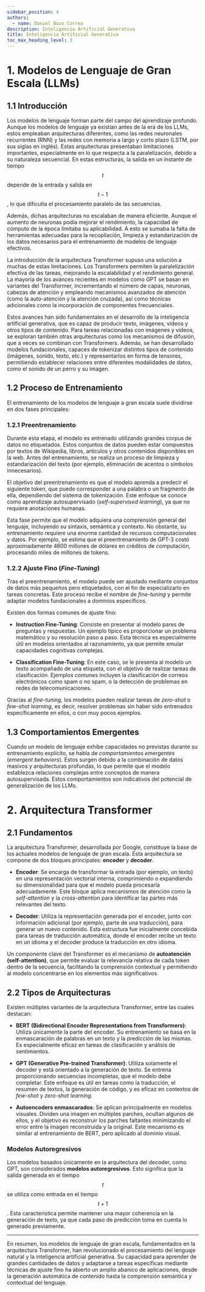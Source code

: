 ```yaml
---
sidebar_position: 4
authors:
  - name: Daniel Bazo Correa
description: Inteligencia Artificial Generativa
title: Inteligencia Artificial Generativa
toc_max_heading_level: 3
---
```


# 1. Modelos de Lenguaje de Gran Escala (LLMs)

## 1.1 Introducción

Los modelos de lenguaje forman parte del campo del aprendizaje profundo. Aunque los
modelos de lenguaje ya existían antes de la era de los LLMs, estos empleaban
arquitecturas diferentes, como las redes neuronales recurrentes (RNN) y las redes con
memoria a largo y corto plazo (LSTM, por sus siglas en inglés). Estas arquitecturas
presentaban limitaciones importantes, especialmente en lo que respecta a la
paralelización, debido a su naturaleza secuencial. En estas estructuras, la salida en un
instante de tiempo $$t$$ depende de la entrada y salida en $$t-1$$, lo que dificulta el
procesamiento paralelo de las secuencias.

Además, dichas arquitecturas no escalaban de manera eficiente. Aunque el aumento de
neuronas podía mejorar el rendimiento, la capacidad de cómputo de la época limitaba su
aplicabilidad. A esto se sumaba la falta de herramientas adecuadas para la recopilación,
limpieza y estandarización de los datos necesarios para el entrenamiento de modelos de
lenguaje efectivos.

La introducción de la arquitectura Transformer supuso una solución a muchas de estas
limitaciones. Los Transformers permiten la paralelización efectiva de las tareas,
mejorando la escalabilidad y el rendimiento general. La mayoría de los avances recientes
en modelos como GPT se basan en variantes del Transformer, incrementando el número de
capas, neuronas, cabezas de atención y empleando mecanismos avanzados de atención (como
la auto-atención y la atención cruzada), así como técnicas adicionales como la
incorporación de componentes frecuenciales.

Estos avances han sido fundamentales en el desarrollo de la inteligencia artificial
generativa, que es capaz de producir texto, imágenes, vídeos y otros tipos de contenido.
Para tareas relacionadas con imágenes y vídeos, se exploran también otras arquitecturas
como los mecanismos de difusión, que a veces se combinan con Transformers. Además, se han
desarrollado modelos fundacionales, capaces de tokenizar distintos tipos de contenido
(imágenes, sonido, texto, etc.) y representarlos en forma de tensores, permitiendo
establecer relaciones entre diferentes modalidades de datos, como el sonido de un perro y
su imagen.

## 1.2 Proceso de Entrenamiento

El entrenamiento de los modelos de lenguaje a gran escala suele dividirse en dos fases
principales:

### 1.2.1 Preentrenamiento

Durante esta etapa, el modelo es entrenado utilizando grandes corpus de datos no
etiquetados. Estos conjuntos de datos pueden estar compuestos por textos de Wikipedia,
libros, artículos y otros contenidos disponibles en la web. Antes del entrenamiento, se
realiza un proceso de limpieza y estandarización del texto (por ejemplo, eliminación de
acentos o símbolos innecesarios).

El objetivo del preentrenamiento es que el modelo aprenda a predecir el siguiente token,
que puede corresponder a una palabra o un fragmento de ella, dependiendo del sistema de
tokenización. Este enfoque se conoce como aprendizaje autosupervisado (_self-supervised
learning_), ya que no requiere anotaciones humanas.

Esta fase permite que el modelo adquiera una comprensión general del lenguaje, incluyendo
su sintaxis, semántica y contexto. No obstante, su entrenamiento requiere una enorme
cantidad de recursos computacionales y datos. Por ejemplo, se estima que el
preentrenamiento de GPT-3 costó aproximadamente 4600 millones de dólares en créditos de
computación, procesando miles de millones de tokens.

### 1.2.2 Ajuste Fino (_Fine-Tuning_)

Tras el preentrenamiento, el modelo puede ser ajustado mediante conjuntos de datos más
pequeños pero etiquetados, con el fin de especializarlo en tareas concretas. Este proceso
recibe el nombre de _fine-tuning_ y permite adaptar modelos fundacionales a dominios
específicos.

Existen dos formas comunes de ajuste fino:

- **Instruction Fine-Tuning**: Consiste en presentar al modelo pares de preguntas y
  respuestas. Un ejemplo típico es proporcionar un problema matemático y su resolución
  paso a paso. Esta técnica es especialmente útil en modelos orientados al razonamiento,
  ya que permite emular capacidades cognitivas complejas.

- **Classification Fine-Tuning**: En este caso, se le presenta al modelo un texto
  acompañado de una etiqueta, con el objetivo de realizar tareas de clasificación.
  Ejemplos comunes incluyen la clasificación de correos electrónicos como spam o no spam,
  o la detección de problemas en redes de telecomunicaciones.

Gracias al _fine-tuning_, los modelos pueden realizar tareas de _zero-shot_ o _few-shot
learning_, es decir, resolver problemas sin haber sido entrenados específicamente en
ellos, o con muy pocos ejemplos.

## 1.3 Comportamientos Emergentes

Cuando un modelo de lenguaje exhibe capacidades no previstas durante su entrenamiento
explícito, se habla de _comportamientos emergentes_ (_emergent behaviors_). Estos surgen
debido a la combinación de datos masivos y arquitecturas profundas, lo que permite que el
modelo establezca relaciones complejas entre conceptos de manera autosupervisada. Estos
comportamientos son indicativos del potencial de generalización de los LLMs.

# 2. Arquitectura Transformer

## 2.1 Fundamentos

La arquitectura Transformer, desarrollada por Google, constituye la base de los actuales
modelos de lenguaje de gran escala. Esta arquitectura se compone de dos bloques
principales: **encoder** y **decoder**.

- **Encoder**: Se encarga de transformar la entrada (por ejemplo, un texto) en una
  representación vectorial interna, comprimiendo o expandiendo su dimensionalidad para
  que el modelo pueda procesarla adecuadamente. Este bloque aplica mecanismos de atención
  como la _self-attention_ y la _cross-attention_ para identificar las partes más
  relevantes del texto.

- **Decoder**: Utiliza la representación generada por el encoder, junto con información
  adicional (por ejemplo, parte de una traducción), para generar un nuevo contenido. Esta
  estructura fue inicialmente concebida para tareas de traducción automática, donde el
  encoder recibe un texto en un idioma y el decoder produce la traducción en otro idioma.

Un componente clave del Transformer es el mecanismo de **autoatención (self-attention)**,
que permite evaluar la relevancia relativa de cada token dentro de la secuencia,
facilitando la comprensión contextual y permitiendo al modelo concentrarse en los
elementos más significativos.

## 2.2 Tipos de Arquitecturas

Existen múltiples variantes de la arquitectura Transformer, entre las cuales destacan:

- **BERT (Bidirectional Encoder Representations from Transformers)**: Utiliza únicamente
  la parte del encoder. Su entrenamiento se basa en la enmascaración de palabras en un
  texto y la predicción de las mismas. Es especialmente eficaz en tareas de clasificación
  y análisis de sentimientos.

- **GPT (Generative Pre-trained Transformer)**: Utiliza solamente el decoder y está
  orientado a la generación de texto. Se entrena proporcionando secuencias incompletas,
  que el modelo debe completar. Este enfoque es útil en tareas como la traducción, el
  resumen de textos, la generación de código, y es eficaz en contextos de _few-shot_ y
  _zero-shot learning_.

- **Autoencoders enmascarados**: Se aplican principalmente en modelos visuales. Dividen
  una imagen en múltiples parches, ocultan algunos de ellos, y el objetivo es reconstruir
  los parches faltantes minimizando el error entre la imagen reconstruida y la original.
  Este mecanismo es similar al entrenamiento de BERT, pero aplicado al dominio visual.

### Modelos Autoregresivos

Los modelos basados únicamente en la arquitectura del decoder, como GPT, son considerados
**modelos autoregresivos**. Esto significa que la salida generada en el tiempo $$t$$ se
utiliza como entrada en el tiempo $$t+1$$. Esta característica permite mantener una mayor
coherencia en la generación de texto, ya que cada paso de predicción toma en cuenta lo
generado previamente.

---

En resumen, los modelos de lenguaje de gran escala, fundamentados en la arquitectura
Transformer, han revolucionado el procesamiento del lenguaje natural y la inteligencia
artificial generativa. Su capacidad para aprender de grandes cantidades de datos y
adaptarse a tareas específicas mediante técnicas de ajuste fino ha abierto un amplio
abanico de aplicaciones, desde la generación automática de contenido hasta la comprensión
semántica y contextual del lenguaje.
